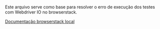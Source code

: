 Este arquivo serve como base para resolver o erro de execução dos testes com Webdriver IO no browserstack.

 [Documentação browserstack local](https://www.browserstack.com/question/39568)
